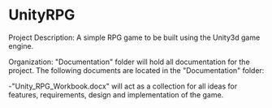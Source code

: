 UnityRPG
========

Project Description:
A simple RPG game to be built using the Unity3d game engine. 

Organization:
"Documentation" folder will hold all documentation for the project. The following documents are located in the 
"Documentation" folder:

-"Unity_RPG_Workbook.docx" will act as a collection for all ideas for features, requirements, design and implementation of the game.
